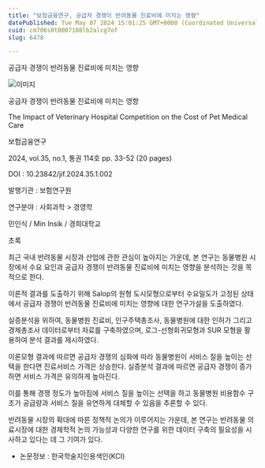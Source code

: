 ```yaml
---
title: "보험금융연구, 공급자 경쟁이 반려동물 진료비에 미치는 영향"
datePublished: Tue May 07 2024 15:01:25 GMT+0000 (Coordinated Universal Time)
cuid: cm706s0t0007108lb2alcg7of
slug: 6478

---
```



공급자 경쟁이 반려동물 진료비에 미치는 영향

![이미지](https://cdn.hashnode.com/res/hashnode/image/upload/v1739260470321/3809c431-8b65-439c-9ff8-7c0ce367aac5.jpeg)

공급자 경쟁이 반려동물 진료비에 미치는 영향

The Impact of Veterinary Hospital Competition on the Cost of Pet Medical Care

보험금융연구

2024, vol.35, no.1, 통권 114호 pp. 33-52 (20 pages)

DOI : 10.23842/jif.2024.35.1.002

발행기관 : 보험연구원

연구분야 : 사회과학 > 경영학

민인식 / Min Insik / 경희대학교

초록

최근 국내 반려동물 시장과 산업에 관한 관심이 높아지는 가운데, 본 연구는 동물병원 시장에서 수요 요인과 공급자 경쟁이 반려동물 진료비에 미치는 영향을 분석하는 것을 목적으로 한다.

이론적 결과를 도출하기 위해 Salop의 원형 도시모형으로부터 수요밀도가 고정된 상태에서 공급자 경쟁이 반려동물 진료비에 미치는 영향에 대한 연구가설을 도출하였다.

실증분석을 위하여, 동물병원 진료비, 인구주택총조사, 동물병원에 대한 인허가 그리고 경제총조사 데이터로부터 자료를 구축하였으며, 로그-선형회귀모형과 SUR 모형을 활용하여 분석 결과를 제시하였다.

이론모형 결과에 따르면 공급자 경쟁의 심화에 따라 동물병원이 서비스 질을 높이는 선택을 한다면 진료서비스 가격은 상승한다. 실증분석 결과에 따르면 공급자 경쟁이 증가하면 서비스 가격은 유의하게 높아진다.

이를 통해 경쟁 정도가 높아짐에 서비스 질을 높이는 선택을 하고 동물병원 비용함수 구조가 공급량과 서비스 질을 유연하게 대체할 수 있음을 추론할 수 있다.

반려동물 시장의 확대에 따른 정책적 논의가 이루어지는 가운데, 본 연구는 반려동물 의료시장에 대한 경제학적 논의 가능성과 다양한 연구를 위한 데이터 구축의 필요성을 시사하고 있다는 데 그 기여가 있다.

* 논문정보 : 한국학술지인용색인(KCI)